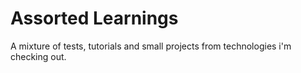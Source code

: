 # Assorted Learnings
A mixture of tests, tutorials and small projects from technologies i'm checking out.
